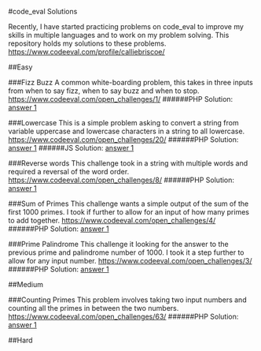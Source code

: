 #code_eval Solutions

Recently, I have started practicing problems on code_eval to improve my skills in multiple languages and to work on my problem solving. This repository holds my solutions to these problems.
https://www.codeeval.com/profile/calliebriscoe/


##Easy

###Fizz Buzz
A common white-boarding problem, this takes in three inputs from when to say fizz, when to say buzz and when to stop.
https://www.codeeval.com/open_challenges/1/
######PHP Solution: [answer 1](easy/Fizz_Buzz_PHP_ans_1.php)


###Lowercase
This is a simple problem asking to convert a string from variable uppercase and lowercase characters in a string to all lowercase.
https://www.codeeval.com/open_challenges/20/
######PHP Solution: [answer 1](easy/Lowercase/Lowercase_PHP_ans_1.php)
######JS Solution: [answer 1](easy/Lowercase/Lowercase_JS_ans_1.js)


###Reverse words
This challenge took in a string with multiple words and required a reversal of the word order.
https://www.codeeval.com/open_challenges/8/
######PHP Solution: [answer 1](easy/Reverse_Words_PHP_ans_1.php)


###Sum of Primes
This challenge wants a simple output of the sum of the first 1000 primes. I took if further to allow for an input of how many primes to add together.
https://www.codeeval.com/open_challenges/4/
######PHP Solution: [answer 1](easy/Sum_Of_Primes_PHP_ans_1.php)


###Prime Palindrome
This challenge it looking for the answer to the previous prime and palindrome number of 1000. I took it a step further to allow for any input number.
https://www.codeeval.com/open_challenges/3/
######PHP Solution: [answer 1](easy/Prime_Palindrome_PHP_ans_1.php)


##Medium

###Counting Primes
This problem involves taking two input numbers and counting all the primes in between the two numbers.  
https://www.codeeval.com/open_challenges/63/
######PHP Solution: [answer 1](medium/Counting_Primes_PHP_ans_1.php)


##Hard
